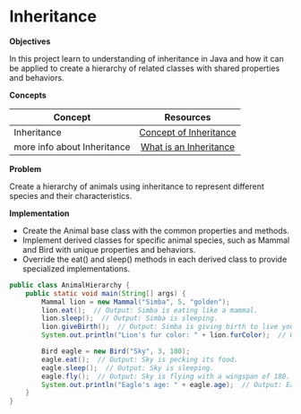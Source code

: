 # Inheritance


**Objectives**

In this project learn to understanding of inheritance in Java and how it can be applied to create a hierarchy of related classes with shared properties and behaviors.

**Concepts**

| Concept   |      Resources      |
|----------|:-------------:|
|Inheritance|  [Concept of Inheritance](https://github.com/nourabyte/oop-learn/tree/main/02-inheritance) |
|more info about Inheritance    |    [What is an Inheritance](https://dev.java/learn/inheritance/what-is-inheritance/)  |


**Problem**

Create a hierarchy of animals using inheritance to represent different species and their characteristics.

**Implementation**
* Create the Animal base class with the common properties and methods.
* Implement derived classes for specific animal species, such as Mammal and Bird with unique properties and behaviors.
* Override the eat() and sleep() methods in each derived class to provide specialized implementations.
  
```Java
public class AnimalHierarchy {
    public static void main(String[] args) {
        Mammal lion = new Mammal("Simba", 5, "golden");
        lion.eat();  // Output: Simba is eating like a mammal.
        lion.sleep();  // Output: Simba is sleeping.
        lion.giveBirth();  // Output: Simba is giving birth to live young.
        System.out.println("Lion's fur color: " + lion.furColor);  // Output: Lion's fur color: golden

        Bird eagle = new Bird("Sky", 3, 180);
        eagle.eat();  // Output: Sky is pecking its food.
        eagle.sleep();  // Output: Sky is sleeping.
        eagle.fly();  // Output: Sky is flying with a wingspan of 180.
        System.out.println("Eagle's age: " + eagle.age);  // Output: Eagle's age: 3
    }
}

```

